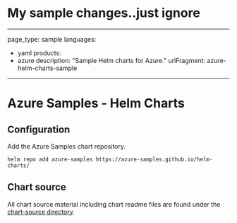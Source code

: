# My sample changes..just ignore
---
page_type: sample
languages:
- yaml
products:
- azure
description: "Sample Helm charts for Azure."
urlFragment: azure-helm-charts-sample
---

# Azure Samples - Helm Charts

## Configuration

Add the Azure Samples chart repository.

```
helm repo add azure-samples https://azure-samples.github.io/helm-charts/
```

## Chart source

All chart source material including chart readme files are found under the [chart-source directory](/chart-source/).
